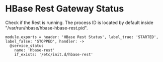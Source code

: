 
# HBase Rest Gateway Status

Check if the Rest is running. The process ID is located by default inside
"/var/run/hbase/hbase-hbase-rest.pid".

    module.exports = header: 'HBase Rest Status', label_true: 'STARTED', label_false: 'STOPPED', handler: ->
      @service_status
        name: 'hbase-rest'
        if_exists: '/etc/init.d/hbase-rest'

